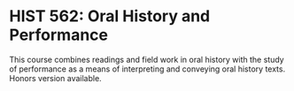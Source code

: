 # HIST 562: Oral History and Performance

This course combines readings and field work in oral history with the study of performance as a means of interpreting and conveying oral history texts. Honors version available.